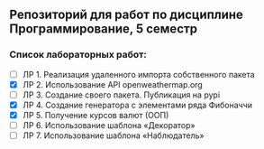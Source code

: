 ## Репозиторий для работ по дисциплине Программирование, 5 семестр

### Список лабораторных работ:
- [ ] ЛР 1. Реализация удаленного импорта собственного пакета
- [x] ЛР 2. Использование API openweathermap.org
- [ ] ЛР 3. Создание своего пакета. Публикация на pypi
- [x] ЛР 4. Создание генератора с элементами ряда Фибоначчи
- [x] ЛР 5. Получение курсов валют (ООП)
- [ ] ЛР 6. Использование шаблона «Декоратор»
- [ ] ЛР 7. Использование шаблона «Наблюдатель»
